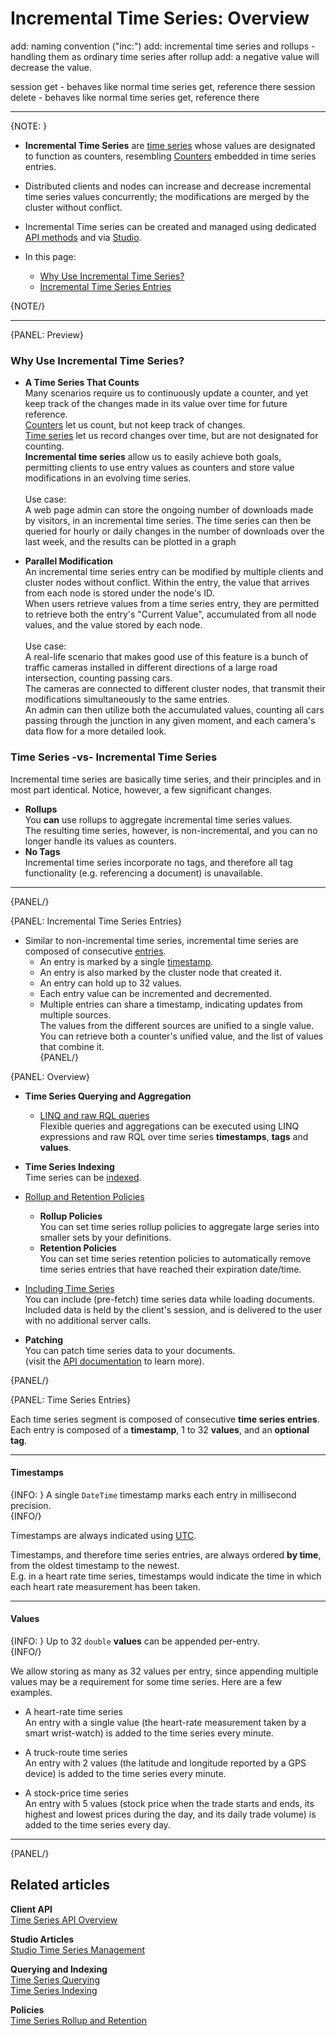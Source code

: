 ﻿# Incremental Time Series: Overview

add: naming convention ("inc:")
add: incremental time series and rollups - handling them as ordinary time series after rollup
add: a negative value will decrease the value.

session get - behaves like normal time series get, reference there
session delete - behaves like normal time series get, reference there


---

{NOTE: }

* **Incremental Time Series** are [time series](../../../document-extensions/timeseries/overview) 
  whose values are designated to function as counters, resembling [Counters](../../../document-extensions/counters/overview) 
  embedded in time series entries.  
  
* Distributed clients and nodes can increase and decrease incremental time series 
  values concurrently; the modifications are merged by the cluster without conflict.  

* Incremental Time series can be created and managed using dedicated [API methods](../../../document-extensions/timeseries/incremental-time-series/client-api) 
  and via [Studio](../../../studio/database/document-extensions/time-series#incremental-time-series).  

* In this page:  
  * [Why Use Incremental Time Series?](../../document-extensions/timeseries/overview#overview)  
  * [Incremental Time Series Entries]()

{NOTE/}

---

{PANEL: Preview}

### Why Use Incremental Time Series?

* **A Time Series That Counts**  
  Many scenarios require us to continuously update a counter, and yet keep track of 
  the changes made in its value over time for future reference.  
  [Counters](../../../document-extensions/counters/overview) let us count, but not keep track of changes.  
  [Time series](../../../document-extensions/timeseries/overview) let us record changes over time, 
  but are not designated for counting.  
  **Incremental time series** allow us to easily achieve both goals, permitting clients to use 
  entry values as counters and store value modifications in an evolving time series.  
  <br>
   Use case:  
   A web page admin can store the ongoing number of downloads made by visitors, in an 
   incremental time series. The time series can then be queried for hourly or daily changes 
   in the number of downloads over the last week, and the results can be plotted in a graph  

* **Parallel Modification**  
  An incremental time series entry can be modified by multiple clients and cluster nodes without 
  conflict. Within the entry, the value that arrives from each node is stored under the node's ID.  
  When users retrieve values from a time series entry, they are permitted to retrieve both the 
  entry's "Current Value", accumulated from all node values, and the value stored by each node.  
  <br>
  Use case:  
  A real-life scenario that makes good use of this feature is a bunch of traffic cameras 
  installed in different directions of a large road intersection, counting passing cars.  
  The cameras are connected to different cluster nodes, that transmit their modifications 
  simultaneously to the same entries.  
  An admin can then utilize both the accumulated values, counting all cars passing through 
  the junction in any given moment, and each camera's data flow for a more detailed look.  
 
### Time Series -vs- Incremental Time Series

Incremental time series are basically time series, and their principles 
and in most part identical. Notice, however, a few significant changes.  

* **Rollups**  
  You **can** use rollups to aggregate incremental time series values.  
  The resulting time series, however, is non-incremental, and you can 
  no longer handle its values as counters.  
* **No Tags**  
  Incremental time series incorporate no tags, and therefore all 
  tag functionality (e.g. referencing a document) is unavailable.  

---

{PANEL/}

{PANEL: Incremental Time Series Entries}
* Similar to non-incremental time series, incremental time series are composed of consecutive [entries](../../../document-extensions/timeseries/overview#time-series-entries).  
   * An entry is marked by a single [timestamp](../../../document-extensions/timeseries/overview#timestamps).  
   * An entry is also marked by the cluster node that created it.  
   * An entry can hold up to 32 values.  
   * Each entry value can be incremented and decremented.  
   * Multiple entries can share a timestamp, indicating updates from multiple sources.  
     The values from the different sources are unified to a single value.  
     You can retrieve both a counter's unified value, and the list of values that combine it.  
{PANEL/}



{PANEL: Overview}

* **Time Series Querying and Aggregation**  
      
    * [LINQ and raw RQL queries](../../document-extensions/timeseries/querying/overview-and-syntax)  
      Flexible queries and aggregations can be executed using LINQ expressions and raw RQL 
      over time series **timestamps**, **tags** and **values**.  
* **Time Series Indexing**  
  Time series can be [indexed](../../document-extensions/timeseries/indexing).  
* [Rollup and Retention Policies](../../document-extensions/timeseries/rollup-and-retention)  
   * **Rollup Policies**  
     You can set time series rollup policies to aggregate large series into 
     smaller sets by your definitions.  
   * **Retention Policies**  
     You can set time series retention policies to automatically remove 
     time series entries that have reached their expiration date/time.  
* [Including Time Series](../../document-extensions/timeseries/client-api/session/include/overview)  
  You can include (pre-fetch) time series data while loading documents.  
  Included data is held by the client's session, and is delivered to the 
  user with no additional server calls.  
* **Patching**  
  You can patch time series data to your documents.  
  (visit the [API documentation](../../document-extensions/timeseries/client-api/overview) to learn more).  

{PANEL/}

{PANEL: Time Series Entries}

Each time series segment is composed of consecutive **time series entries**.  
Each entry is composed of a **timestamp**, 1 to 32 **values**, and an **optional tag**.  
    

---

#### Timestamps

{INFO: }
A single `DateTime` timestamp marks each entry in millisecond precision.  
{INFO/}

Timestamps are always indicated using [UTC](https://en.wikipedia.org/wiki/Coordinated_Universal_Time).  

Timestamps, and therefore time series entries, are always ordered **by time**, 
from the oldest timestamp to the newest.  
E.g. in a heart rate time series, timestamps would indicate the time in which each 
heart rate measurement has been taken.  

---

#### Values

{INFO: }
Up to 32 `double` **values** can be appended per-entry.  
{INFO/}

We allow storing as many as 32 values per entry, since appending multiple 
values may be a requirement for some time series. Here are a few examples.  

* A heart-rate time series  
  An entry with a single value (the heart-rate measurement taken by 
  a smart wrist-watch) is added to the time series every minute.  

* A truck-route time series  
  An entry with 2 values (the latitude and longitude reported by 
  a GPS device) is added to the time series every minute.  

* A stock-price time series  
  An entry with 5 values (stock price when the trade starts and 
  ends, its highest and lowest prices during the day, and its daily 
  trade volume) is added to the time series every day.  

---


{PANEL/}

## Related articles

**Client API**  
[Time Series API Overview](../../document-extensions/timeseries/client-api/overview)  

**Studio Articles**  
[Studio Time Series Management](../../studio/database/document-extensions/time-series)  

**Querying and Indexing**  
[Time Series Querying](../../document-extensions/timeseries/querying/overview-and-syntax)  
[Time Series Indexing](../../document-extensions/timeseries/indexing)  

**Policies**  
[Time Series Rollup and Retention](../../document-extensions/timeseries/rollup-and-retention)  

